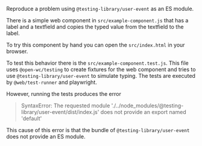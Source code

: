 Reproduce a problem using `@testing-library/user-event` as an ES module.

There is a simple web component in `src/example-component.js` that has a label and a textfield and copies the typed value from the textfield to the label.

To try this component by hand you can open the `src/index.html` in your browser.

To test this behavior there is the `src/example-component.test.js`. This file uses `@open-wc/testing` to create fixtures for the web component
and tries to use `@testing-library/user-event` to simulate typing.
The tests are executed by `@web/test-runner` and playwright.

However, running the tests produces the error

>  SyntaxError: The requested module './../node_modules/@testing-library/user-event/dist/index.js' does not provide an export named 'default'

This cause of this error is that the bundle of `@testing-library/user-event` does not provide an ES module.
